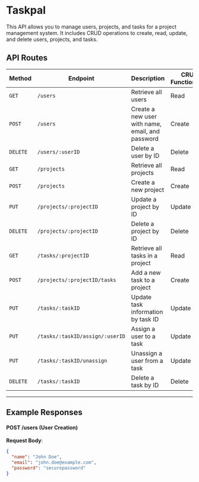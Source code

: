# Taskpal

This API allows you to manage users, projects, and tasks for a project management system. It includes CRUD operations to create, read, update, and delete users, projects, and tasks.

## API Routes

| Method  | Endpoint                              | Description                                          | CRUD Functionality |
|---------|---------------------------------------|------------------------------------------------------|--------------------|
| `GET`   | `/users`                              | Retrieve all users                                  | Read               |
| `POST`  | `/users`                              | Create a new user with name, email, and password    | Create             |
| `DELETE`| `/users/:userID`                     | Delete a user by ID                                | Delete             |
| `GET`   | `/projects`                           | Retrieve all projects                              | Read               |
| `POST`  | `/projects`                           | Create a new project                               | Create             |
| `PUT`   | `/projects/:projectID`                | Update a project by ID                             | Update             |
| `DELETE`| `/projects/:projectID`               | Delete a project by ID                             | Delete             |
| `GET`   | `/tasks/:projectID`                   | Retrieve all tasks in a project                    | Read               |
| `POST`  | `/projects/:projectID/tasks`          | Add a new task to a project                         | Create             |
| `PUT`   | `/tasks/:taskID`                      | Update task information by task ID                 | Update             |
| `PUT`   | `/tasks/:taskID/assign/:userID`       | Assign a user to a task                            | Update             |
| `PUT`   | `/tasks/:taskID/unassign`             | Unassign a user from a task                        | Update             |
| `DELETE`| `/tasks/:taskID`                     | Delete a task by ID                                | Delete             |

---

## Example Responses

#### POST /users (User Creation)

**Request Body**:
```json
{
  "name": "John Doe",
  "email": "john.doe@example.com",
  "password": "securepassword"
}
